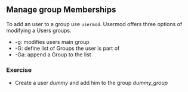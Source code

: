 ## Manage group Memberships
To add an user to a group use `usermod`. Usermod offers three options of modifying a Users groups.

- -g: modifies users main group
- -G: define list of Groups the user is part of
- -Ga: append a Group to the list

### Exercise
- Create a user *dummy* and add him to the group *dummy_group*

